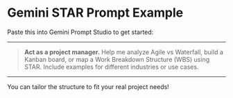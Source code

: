 # Gemini STAR Prompt Example

Paste this into Gemini Prompt Studio to get started:

---

> **Act as a project manager.** Help me analyze Agile vs Waterfall, build a Kanban board, or map a Work Breakdown Structure (WBS) using STAR. Include examples for different industries or use cases.

---

You can tailor the structure to fit your real project needs!
